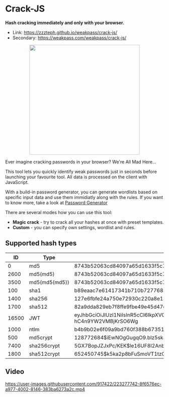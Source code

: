 # Crack-JS
**Hash cracking immediately and only with your browser.**
- Link: https://zzzteph.github.io/weakpass/crack-js/
- Secondary: https://weakpass.com/weakpass/crack-js/

<p align="center">
  <img src="https://github.com/zzzteph/weakpass/blob/main/crack-js/sample.PNG?raw=true"  height="350">
</p>


Ever imagine cracking passwords in your browser? We're All Mad Here...

This tool lets you quickly identify weak passwords just in seconds before launching your favourite tool. All data is processed on the client with JavaScript.

With a build-in password generator, you can generate wordlists based on specific input data and use them immidiatly along with the rules. If you want to know more, take a look at [Password Generator](https://zzzteph.github.io/weakpass/generator/)

There are several modes how you can use this tool:

- **Magic crack** - try to crack all your hashes at once with preset templates.
- **Custom** - you can specify own settings, wordlist and rules.

## Supported hash types


|ID|Type|Example|
|---|---|---|
|0|md5|8743b52063cd84097a65d1633f5c74f5|
|2600|md5(md5)|8743b52063cd84097a65d1633f5c74f5|
|3500|md5(md5(md5))|8743b52063cd84097a65d1633f5c74f5|
|100|sha1|b89eaac7e61417341b710b727768294d0e6a277b|
|1400|sha256|127e6fbfe24a750e72930c220a8e138275656b8e5d8f48a98c3c92df2caba935|
|1700|sha512|82a9dda829eb7f8ffe9fbe49e45d47d2dad9664fbb7adf72492e3c81ebd3e29134d9bc12212bf83c6840f10e8246b9db54a4859b7ccd0123d86e5872c1e5082f|
|16500|JWT|eyJhbGciOiJIUzI1NiIsInR5cCI6IkpXVCJ9.eyJzdWIiOiIxMjM0NTY3ODkwIiwibmFtZSI6IkpvaG4gRG9lIiwiaWF0IjoxNTE2MjM5MDIyfQ.pF3q46_CLIyP_1QZPpeccbs-hC4n9YW2VMBjKrSO6Wg|
|1000|ntlm|b4b9b02e6f09a9bd760f388b67351e2b|
|500|md5crypt|$1$28772684$iEwNOgGugqO9.bIz5sk8k/|
|7400|sha256crypt|$5$GX7BopJZJxPc/KEK$le16UF8I2Anb.rOrn22AUPWvzUETDGefUmAV8AZkGcD|
|1800|sha512crypt|$6$52450745$k5ka2p8bFuSmoVT1tzOyyuaREkkKBcCNqoDKzYiJL9RaE8yMnPgh2XzzF0NDrUhgrcLwg78xs1w5pJiypEdFX/|


## Video




https://user-images.githubusercontent.com/917422/223277742-8f6576ec-a977-4002-8146-383ba6273a2c.mp4






